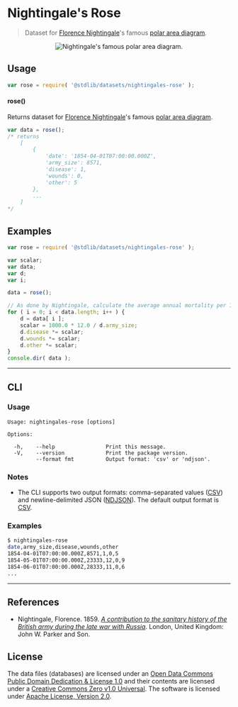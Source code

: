# Nightingale's Rose

> Dataset for [Florence Nightingale][nightingale]'s famous [polar area diagram][polar-area-diagram].

<section class="intro">

<!-- <image class="image" align="center" alt="Nightingale's famous polar area diagram."> -->

<div class="image" align="center">
    <img src="https://cdn.rawgit.com/stdlib-js/stdlib/aeef456ddeeb9af2a4d17f11cb0e002fa5e535d6/lib/node_modules/%40stdlib/datasets/nightingales-rose/docs/img/charts.png" alt="Nightingale's famous polar area diagram.">
    <br>
</div>

<!-- </image> -->

</section>

<!-- /.intro -->

<section class="usage">

## Usage

```javascript
var rose = require( '@stdlib/datasets/nightingales-rose' );
```

#### rose()

Returns dataset for [Florence Nightingale][nightingale]'s famous [polar area diagram][polar-area-diagram].

```javascript
var data = rose();
/* returns
    [
        {
            'date': '1854-04-01T07:00:00.000Z',
            'army_size': 8571,
            'disease': 1,
            'wounds': 0,
            'other': 5
        },
        ...
    ]
*/
```

</section>

<!-- /.usage -->

<section class="examples">

## Examples

<!-- eslint no-undef: "error" -->

```javascript
var rose = require( '@stdlib/datasets/nightingales-rose' );

var scalar;
var data;
var d;
var i;

data = rose();

// As done by Nightingale, calculate the average annual mortality per 1000 for each cause. See http://understandinguncertainty.org/node/214.
for ( i = 0; i < data.length; i++ ) {
    d = data[ i ];
    scalar = 1000.0 * 12.0 / d.army_size;
    d.disease *= scalar;
    d.wounds *= scalar;
    d.other *= scalar;
}
console.dir( data );
```

</section>

<!-- /.examples -->

* * *

<section class="cli">

## CLI

<section class="usage">

### Usage

```text
Usage: nightingales-rose [options]

Options:

  -h,    --help                Print this message.
  -V,    --version             Print the package version.
         --format fmt          Output format: 'csv' or 'ndjson'.
```

</section>

<!-- /.usage -->

<section class="notes">

### Notes

-   The CLI supports two output formats: comma-separated values ([CSV][csv]) and newline-delimited JSON ([NDJSON][ndjson]). The default output format is [CSV][csv].

</section>

<!-- /.notes -->

<section class="examples">

### Examples

```bash
$ nightingales-rose
date,army_size,disease,wounds,other
1854-04-01T07:00:00.000Z,8571,1,0,5
1854-05-01T07:00:00.000Z,23333,12,0,9
1854-06-01T07:00:00.000Z,28333,11,0,6
...
```

</section>

<!-- /.examples -->

</section>

<!-- /.cli -->

* * *

<section class="references">

## References

-   Nightingale, Florence. 1859. [_A contribution to the sanitary history of the British army during the late war with Russia_][@nightingale:1859a]. London, United Kingdom: John W. Parker and Son. 

</section>

<!-- /.references -->

<!-- <license> -->

## License

The data files (databases) are licensed under an [Open Data Commons Public Domain Dedication & License 1.0][pddl-1.0] and their contents are licensed under a [Creative Commons Zero v1.0 Universal][cc0]. The software is licensed under [Apache License, Version 2.0][apache-license].

<!-- </license> -->

<section class="links">

[nightingale]: https://en.wikipedia.org/wiki/Florence_Nightingale

[polar-area-diagram]: https://en.wikipedia.org/wiki/Polar_area_diagram

[@nightingale:1859a]: http://ocp.hul.harvard.edu/dl/contagion/010164675

[csv]: https://tools.ietf.org/html/rfc4180

[ndjson]: http://specs.frictionlessdata.io/ndjson/

[pddl-1.0]: http://opendatacommons.org/licenses/pddl/1.0/

[cc0]: https://creativecommons.org/publicdomain/zero/1.0

[apache-license]: https://www.apache.org/licenses/LICENSE-2.0

</section>

<!-- /.links -->
